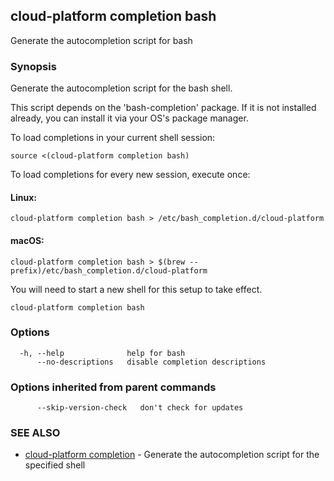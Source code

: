## cloud-platform completion bash

Generate the autocompletion script for bash

### Synopsis

Generate the autocompletion script for the bash shell.

This script depends on the 'bash-completion' package.
If it is not installed already, you can install it via your OS's package manager.

To load completions in your current shell session:

	source <(cloud-platform completion bash)

To load completions for every new session, execute once:

#### Linux:

	cloud-platform completion bash > /etc/bash_completion.d/cloud-platform

#### macOS:

	cloud-platform completion bash > $(brew --prefix)/etc/bash_completion.d/cloud-platform

You will need to start a new shell for this setup to take effect.


```
cloud-platform completion bash
```

### Options

```
  -h, --help              help for bash
      --no-descriptions   disable completion descriptions
```

### Options inherited from parent commands

```
      --skip-version-check   don't check for updates
```

### SEE ALSO

* [cloud-platform completion](cloud-platform_completion.md)	 - Generate the autocompletion script for the specified shell

